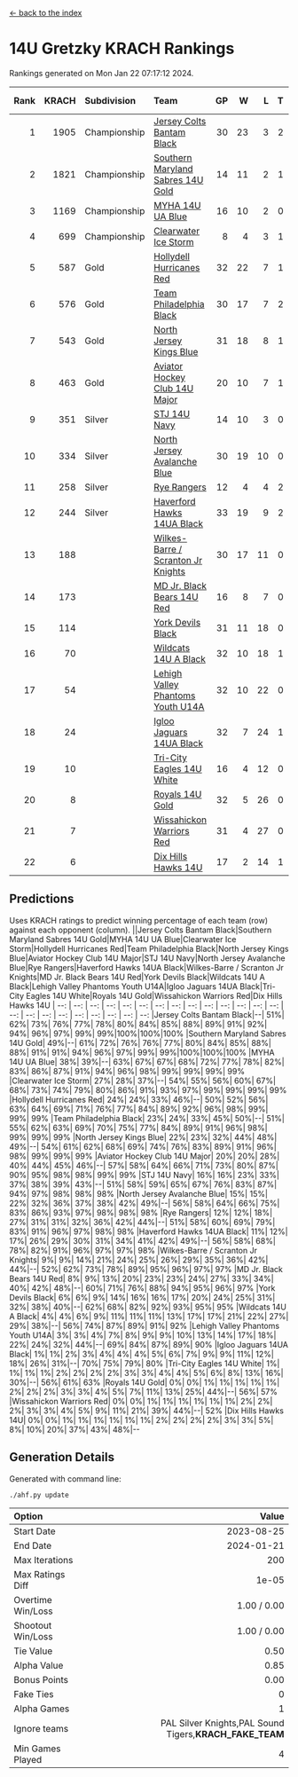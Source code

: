 [<- back to the index](readme.md)
# 14U Gretzky KRACH Rankings
Rankings generated on Mon Jan 22 07:17:12 2024.

Rank|KRACH|Subdivision|Team|GP|W|L|T|OTW|OTL|SoS|Exp Wins|Win Diff
---:|---:|:---|:---|---:|---:|---:|---:|---:|---:|---:|---:|---:
1|1905|Championship|[Jersey Colts Bantam Black](https://gamesheetstats.com/seasons/3659/teams/140580/schedule)|30|23|3|2|2|0|346|26.8|-0.0
2|1821|Championship|[Southern Maryland Sabres 14U Gold](https://gamesheetstats.com/seasons/3659/teams/140588/schedule)|14|11|2|1|0|0|452|12.3|-0.0
3|1169|Championship|[MYHA 14U UA Blue](https://gamesheetstats.com/seasons/3659/teams/140583/schedule)|16|10|2|0|2|2|461|12.8|-0.0
4|699|Championship|[Clearwater Ice Storm](https://gamesheetstats.com/seasons/3659/teams/142500/schedule)|8|4|3|1|0|0|743|5.3|-0.0
5|587|Gold|[Hollydell Hurricanes Red](https://gamesheetstats.com/seasons/3659/teams/140578/schedule)|32|22|7|1|1|1|354|24.4|0.0
6|576|Gold|[Team Philadelphia Black](https://gamesheetstats.com/seasons/3659/teams/140590/schedule)|30|17|7|2|2|2|508|20.8|-0.0
7|543|Gold|[North Jersey Kings Blue](https://gamesheetstats.com/seasons/3659/teams/140585/schedule)|31|18|8|1|3|1|417|22.3|-0.0
8|463|Gold|[Aviator Hockey Club 14U Major](https://gamesheetstats.com/seasons/3659/teams/140575/schedule)|20|10|7|1|1|1|663|12.3|-0.0
9|351|Silver|[STJ 14U Navy](https://gamesheetstats.com/seasons/3659/teams/140589/schedule)|14|10|3|0|0|1|293|10.8|-0.0
10|334|Silver|[North Jersey Avalanche Blue](https://gamesheetstats.com/seasons/3659/teams/140584/schedule)|30|19|10|0|0|1|408|19.9|0.0
11|258|Silver|[Rye Rangers](https://gamesheetstats.com/seasons/3659/teams/140587/schedule)|12|4|4|2|1|1|497|6.9|0.0
12|244|Silver|[Haverford Hawks 14UA Black](https://gamesheetstats.com/seasons/3659/teams/140577/schedule)|33|19|9|2|0|3|352|20.9|0.0
13|188||[Wilkes-Barre / Scranton Jr Knights](https://gamesheetstats.com/seasons/3659/teams/140593/schedule)|30|17|11|0|2|0|227|19.9|0.0
14|173||[MD Jr. Black Bears 14U Red](https://gamesheetstats.com/seasons/3659/teams/140581/schedule)|16|8|7|0|0|1|279|8.9|0.0
15|114||[York Devils Black](https://gamesheetstats.com/seasons/3659/teams/140595/schedule)|31|11|18|0|2|0|431|13.9|0.0
16|70||[Wildcats 14U A Black](https://gamesheetstats.com/seasons/3659/teams/140592/schedule)|32|10|18|1|1|2|454|12.4|0.0
17|54||[Lehigh Valley Phantoms Youth U14A](https://gamesheetstats.com/seasons/3659/teams/140582/schedule)|32|10|22|0|0|0|416|10.9|0.0
18|24||[Igloo Jaguars 14UA Black](https://gamesheetstats.com/seasons/3659/teams/140579/schedule)|32|7|24|1|0|0|456|8.4|0.0
19|10||[Tri-City Eagles 14U White](https://gamesheetstats.com/seasons/3659/teams/140591/schedule)|16|4|12|0|0|0|165|4.9|0.0
20|8||[Royals 14U Gold](https://gamesheetstats.com/seasons/3659/teams/140586/schedule)|32|5|26|0|0|1|168|5.9|0.0
21|7||[Wissahickon Warriors Red](https://gamesheetstats.com/seasons/3659/teams/140594/schedule)|31|4|27|0|0|0|232|4.9|0.0
22|6||[Dix Hills Hawks 14U](https://gamesheetstats.com/seasons/3659/teams/140576/schedule)|17|2|14|1|0|0|286|3.4|0.0

## Predictions
Uses KRACH ratings to predict winning percentage of each team (row) against each opponent (column).
||Jersey Colts Bantam Black|Southern Maryland Sabres 14U Gold|MYHA 14U UA Blue|Clearwater Ice Storm|Hollydell Hurricanes Red|Team Philadelphia Black|North Jersey Kings Blue|Aviator Hockey Club 14U Major|STJ 14U Navy|North Jersey Avalanche Blue|Rye Rangers|Haverford Hawks 14UA Black|Wilkes-Barre / Scranton Jr Knights|MD Jr. Black Bears 14U Red|York Devils Black|Wildcats 14U A Black|Lehigh Valley Phantoms Youth U14A|Igloo Jaguars 14UA Black|Tri-City Eagles 14U White|Royals 14U Gold|Wissahickon Warriors Red|Dix Hills Hawks 14U
| --: | --: | --: | --: | --: | --: | --: | --: | --: | --: | --: | --: | --: | --: | --: | --: | --: | --: | --: | --: | --: | --: | --: 
|Jersey Colts Bantam Black|--| 51%| 62%| 73%| 76%| 77%| 78%| 80%| 84%| 85%| 88%| 89%| 91%| 92%| 94%| 96%| 97%| 99%| 99%|100%|100%|100%
|Southern Maryland Sabres 14U Gold| 49%|--| 61%| 72%| 76%| 76%| 77%| 80%| 84%| 85%| 88%| 88%| 91%| 91%| 94%| 96%| 97%| 99%| 99%|100%|100%|100%
|MYHA 14U UA Blue| 38%| 39%|--| 63%| 67%| 67%| 68%| 72%| 77%| 78%| 82%| 83%| 86%| 87%| 91%| 94%| 96%| 98%| 99%| 99%| 99%| 99%
|Clearwater Ice Storm| 27%| 28%| 37%|--| 54%| 55%| 56%| 60%| 67%| 68%| 73%| 74%| 79%| 80%| 86%| 91%| 93%| 97%| 99%| 99%| 99%| 99%
|Hollydell Hurricanes Red| 24%| 24%| 33%| 46%|--| 50%| 52%| 56%| 63%| 64%| 69%| 71%| 76%| 77%| 84%| 89%| 92%| 96%| 98%| 99%| 99%| 99%
|Team Philadelphia Black| 23%| 24%| 33%| 45%| 50%|--| 51%| 55%| 62%| 63%| 69%| 70%| 75%| 77%| 84%| 89%| 91%| 96%| 98%| 99%| 99%| 99%
|North Jersey Kings Blue| 22%| 23%| 32%| 44%| 48%| 49%|--| 54%| 61%| 62%| 68%| 69%| 74%| 76%| 83%| 89%| 91%| 96%| 98%| 99%| 99%| 99%
|Aviator Hockey Club 14U Major| 20%| 20%| 28%| 40%| 44%| 45%| 46%|--| 57%| 58%| 64%| 66%| 71%| 73%| 80%| 87%| 90%| 95%| 98%| 98%| 99%| 99%
|STJ 14U Navy| 16%| 16%| 23%| 33%| 37%| 38%| 39%| 43%|--| 51%| 58%| 59%| 65%| 67%| 76%| 83%| 87%| 94%| 97%| 98%| 98%| 98%
|North Jersey Avalanche Blue| 15%| 15%| 22%| 32%| 36%| 37%| 38%| 42%| 49%|--| 56%| 58%| 64%| 66%| 75%| 83%| 86%| 93%| 97%| 98%| 98%| 98%
|Rye Rangers| 12%| 12%| 18%| 27%| 31%| 31%| 32%| 36%| 42%| 44%|--| 51%| 58%| 60%| 69%| 79%| 83%| 91%| 96%| 97%| 98%| 98%
|Haverford Hawks 14UA Black| 11%| 12%| 17%| 26%| 29%| 30%| 31%| 34%| 41%| 42%| 49%|--| 56%| 58%| 68%| 78%| 82%| 91%| 96%| 97%| 97%| 98%
|Wilkes-Barre / Scranton Jr Knights|  9%|  9%| 14%| 21%| 24%| 25%| 26%| 29%| 35%| 36%| 42%| 44%|--| 52%| 62%| 73%| 78%| 89%| 95%| 96%| 97%| 97%
|MD Jr. Black Bears 14U Red|  8%|  9%| 13%| 20%| 23%| 23%| 24%| 27%| 33%| 34%| 40%| 42%| 48%|--| 60%| 71%| 76%| 88%| 94%| 95%| 96%| 97%
|York Devils Black|  6%|  6%|  9%| 14%| 16%| 16%| 17%| 20%| 24%| 25%| 31%| 32%| 38%| 40%|--| 62%| 68%| 82%| 92%| 93%| 95%| 95%
|Wildcats 14U A Black|  4%|  4%|  6%|  9%| 11%| 11%| 11%| 13%| 17%| 17%| 21%| 22%| 27%| 29%| 38%|--| 56%| 74%| 87%| 89%| 91%| 92%
|Lehigh Valley Phantoms Youth U14A|  3%|  3%|  4%|  7%|  8%|  9%|  9%| 10%| 13%| 14%| 17%| 18%| 22%| 24%| 32%| 44%|--| 69%| 84%| 87%| 89%| 90%
|Igloo Jaguars 14UA Black|  1%|  1%|  2%|  3%|  4%|  4%|  4%|  5%|  6%|  7%|  9%|  9%| 11%| 12%| 18%| 26%| 31%|--| 70%| 75%| 79%| 80%
|Tri-City Eagles 14U White|  1%|  1%|  1%|  1%|  2%|  2%|  2%|  2%|  3%|  3%|  4%|  4%|  5%|  6%|  8%| 13%| 16%| 30%|--| 56%| 61%| 63%
|Royals 14U Gold|  0%|  0%|  1%|  1%|  1%|  1%|  1%|  2%|  2%|  2%|  3%|  3%|  4%|  5%|  7%| 11%| 13%| 25%| 44%|--| 56%| 57%
|Wissahickon Warriors Red|  0%|  0%|  1%|  1%|  1%|  1%|  1%|  1%|  2%|  2%|  2%|  3%|  3%|  4%|  5%|  9%| 11%| 21%| 39%| 44%|--| 52%
|Dix Hills Hawks 14U|  0%|  0%|  1%|  1%|  1%|  1%|  1%|  1%|  2%|  2%|  2%|  2%|  3%|  3%|  5%|  8%| 10%| 20%| 37%| 43%| 48%|--

## Generation Details

Generated with command line:
```
./ahf.py update
```

| Option | Value |
| :----- | ----: |
| Start Date | 2023-08-25 |
| End Date | 2024-01-21 |
| Max Iterations | 200 |
| Max Ratings Diff | 1e-05 |
| Overtime Win/Loss | 1.00 / 0.00 |
| Shootout Win/Loss | 1.00 / 0.00 |
| Tie Value | 0.50 |
| Alpha Value | 0.85 |
| Bonus Points | 0.00 |
| Fake Ties | 0 |
| Alpha Games | 1 |
| Ignore teams | PAL Silver Knights,PAL Sound Tigers,__KRACH_FAKE_TEAM__ |
| Min Games Played | 4 |

